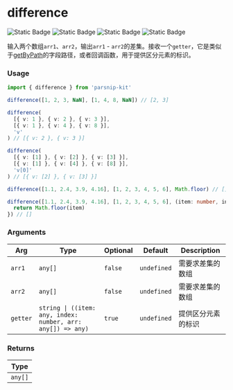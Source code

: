 # difference
![Static Badge](https://img.shields.io/badge/Statement%20Coverage-100.00%-brightgreen) ![Static Badge](https://img.shields.io/badge/Branch%20Coverage-100.00%-brightgreen) ![Static Badge](https://img.shields.io/badge/Function%20Coverage-100.00%-brightgreen) ![Static Badge](https://img.shields.io/badge/Line%20Coverage-100.00%-brightgreen)
      
输入两个数组`arr1`、`arr2`，输出`arr1` - `arr2`的差集。接收一个`getter`，它是类似于[getByPath](../object/getByPath)的字段路径，或者回调函数，用于提供区分元素的标识。

### Usage

```ts
import { difference } from 'parsnip-kit'

difference([1, 2, 3, NaN], [1, 4, 8, NaN]) // [2, 3]

difference(
  [{ v: 1 }, { v: 2 }, { v: 3 }],
  [{ v: 1 }, { v: 4 }, { v: 8 }],
  'v'
) // [{ v: 2 }, { v: 3 }]

difference(
  [{ v: [1] }, { v: [2] }, { v: [3] }],
  [{ v: [1] }, { v: [4] }, { v: [8] }],
  'v[0]'
) // [{ v: [2] }, { v: [3] }]

difference([1.1, 2.4, 3.9, 4.16], [1, 2, 3, 4, 5, 6], Math.floor) // []

difference([1.1, 2.4, 3.9, 4.16], [1, 2, 3, 4, 5, 6], (item: number, index: number, arr: number[]) => {
  return Math.floor(item)
}) // []
```

      
### Arguments
      
| Arg | Type | Optional | Default | Description |
| --- | --- | --- | --- | --- |
| `arr1` | `any[]` | `false` | `undefined` | 需要求差集的数组  |
| `arr2` | `any[]` | `false` | `undefined` | 需要求差集的数组  |
| `getter` | `string \| ((item: any, index: number, arr: any[]) => any)` | `true` | `undefined` | 提供区分元素的标识  |
      
### Returns

| Type |
| ---  |
| `any[]`  |
